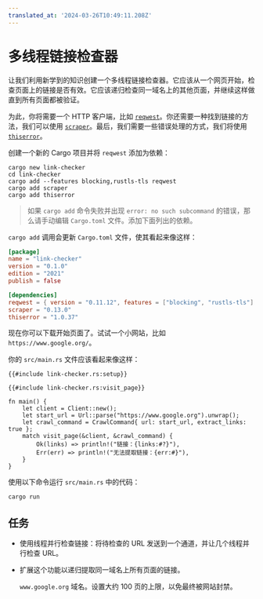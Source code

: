 ```yaml
---
translated_at: '2024-03-26T10:49:11.208Z'
---
```


# 多线程链接检查器

让我们利用新学到的知识创建一个多线程链接检查器。它应该从一个网页开始，检查页面上的链接是否有效。它应该递归检查同一域名上的其他页面，并继续这样做直到所有页面都被验证。

为此，你将需要一个 HTTP 客户端，比如 [`reqwest`][1]。你还需要一种找到链接的方法，我们可以使用 [`scraper`][2]。最后，我们需要一些错误处理的方式，我们将使用 [`thiserror`][3]。

创建一个新的 Cargo 项目并将 `reqwest` 添加为依赖：

```shell
cargo new link-checker
cd link-checker
cargo add --features blocking,rustls-tls reqwest
cargo add scraper
cargo add thiserror
```

> 如果 `cargo add` 命令失败并出现 `error: no such subcommand` 的错误，那么请手动编辑 `Cargo.toml` 文件。添加下面列出的依赖。

`cargo add` 调用会更新 `Cargo.toml` 文件，使其看起来像这样：

<!-- File Cargo.toml -->

```toml
[package]
name = "link-checker"
version = "0.1.0"
edition = "2021"
publish = false

[dependencies]
reqwest = { version = "0.11.12", features = ["blocking", "rustls-tls"] }
scraper = "0.13.0"
thiserror = "1.0.37"
```

现在你可以下载开始页面了。试试一个小网站，比如 `https://www.google.org/`。

你的 `src/main.rs` 文件应该看起来像这样：

<!-- File src/main.rs -->

```rust,compile_fail
{{#include link-checker.rs:setup}}

{{#include link-checker.rs:visit_page}}

fn main() {
    let client = Client::new();
    let start_url = Url::parse("https://www.google.org").unwrap();
    let crawl_command = CrawlCommand{ url: start_url, extract_links: true };
    match visit_page(&client, &crawl_command) {
        Ok(links) => println!("链接：{links:#?}"),
        Err(err) => println!("无法提取链接：{err:#}"),
    }
}
```

使用以下命令运行 `src/main.rs` 中的代码：

```shell
cargo run
```

## 任务

- 使用线程并行检查链接：将待检查的 URL 发送到一个通道，并让几个线程并行检查 URL。
- 扩展这个功能以递归提取同一域名上所有页面的链接。

  `www.google.org` 域名。设置大约 100 页的上限，以免最终被网站封禁。

[1]: https://docs.rs/reqwest/
[2]: https://docs.rs/scraper/
[3]: https://docs.rs/thiserror/
